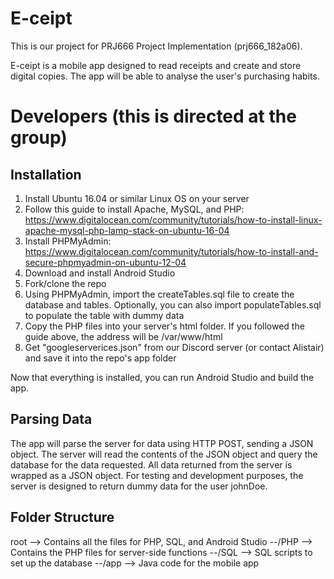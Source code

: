 # E-ceipt

This is our project for PRJ666 Project Implementation (prj666_182a06).

E-ceipt is a mobile app designed to read receipts and create and store digital copies. The app will be able to analyse the user's purchasing
habits.

# Developers (this is directed at the group)

## Installation

1) Install Ubuntu 16.04 or similar Linux OS on your server
2) Follow this guide to install Apache, MySQL, and PHP: https://www.digitalocean.com/community/tutorials/how-to-install-linux-apache-mysql-php-lamp-stack-on-ubuntu-16-04
3) Install PHPMyAdmin: https://www.digitalocean.com/community/tutorials/how-to-install-and-secure-phpmyadmin-on-ubuntu-12-04
4) Download and install Android Studio
5) Fork/clone the repo
6) Using PHPMyAdmin, import the createTables.sql file to create the database and tables. Optionally, you can also import populateTables.sql to populate the table with dummy data
7) Copy the PHP files into your server's html folder. If you followed the guide above, the address will be /var/www/html
8) Get "googleserverices.json" from our Discord server (or contact Alistair) and save it into the repo's app folder

Now that everything is installed, you can run Android Studio and build the app.

## Parsing Data

The app will parse the server for data using HTTP POST, sending a JSON object. The server will read the contents of the JSON object and query the database for the data requested. All data returned from the server is wrapped as a JSON object. For testing and development purposes, the server is designed to return dummy data for the user johnDoe.

## Folder Structure

root --> Contains all the files for PHP, SQL, and Android Studio
--/PHP --> Contains the PHP files for server-side functions
--/SQL --> SQL scripts to set up the database
--/app --> Java code for the mobile app